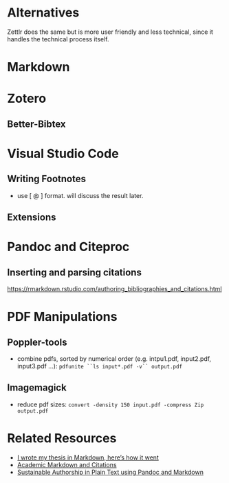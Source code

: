 # Alternatives
Zettlr does the same but is more user friendly and less technical, since it handles the technical process itself.


# Markdown

# Zotero

## Better-Bibtex

# Visual Studio Code

## Writing Footnotes
- use \[ @ \] format. will discuss the result later. 

## Extensions

# Pandoc and Citeproc
## Inserting and parsing citations
https://rmarkdown.rstudio.com/authoring_bibliographies_and_citations.html




# PDF Manipulations

## Poppler-tools

- combine pdfs, sorted by numerical order (e.g. intpu1.pdf, input2.pdf, input3.pdf ...):
`pdfunite ``ls input*.pdf -v`` output.pdf`

## Imagemagick

- reduce pdf sizes:
`convert -density 150 input.pdf -compress Zip output.pdf`



# Related Resources
- [I wrote my thesis in Markdown, here’s how it went](https://medium.com/@krzysztofczarnecki/i-wrote-my-thesis-in-markdown-heres-how-it-went-3f60140dfe65)
- [Academic Markdown and Citations](https://v4.chriskrycho.com/2015/academic-markdown-and-citations.html)
- [Sustainable Authorship in Plain Text using Pandoc and Markdown](https://programminghistorian.org/en/lessons/sustainable-authorship-in-plain-text-using-pandoc-and-markdown)

